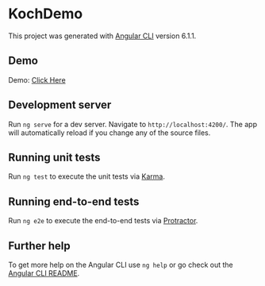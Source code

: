 # KochDemo

This project was generated with [Angular CLI](https://github.com/angular/angular-cli) version 6.1.1.

## Demo
Demo: [Click Here](https://github.com/angular/angular-cli)
  

## Development server

  

Run `ng serve` for a dev server. Navigate to `http://localhost:4200/`. The app will automatically reload if you change any of the source files.

  



  

  

## Running unit tests

  

Run `ng test` to execute the unit tests via [Karma](https://karma-runner.github.io).

  

## Running end-to-end tests

  

Run `ng e2e` to execute the end-to-end tests via [Protractor](http://www.protractortest.org/).

  

## Further help

  

To get more help on the Angular CLI use `ng help` or go check out the [Angular CLI README](https://github.com/angular/angular-cli/blob/master/README.md).